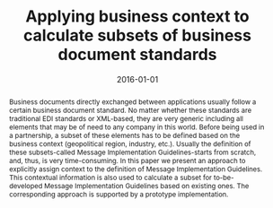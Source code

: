 ---
abstract: Business documents directly exchanged between applications usually follow
  a certain business document standard. No matter whether these standards are traditional
  EDI standards or XML-based, they are very generic including all elements that may
  be of need to any company in this world. Before being used in a partnership, a subset
  of these elements has to be defined based on the business context (geopolitical
  region, industry, etc.). Usually the definition of these subsets-called Message
  Implementation Guidelines-starts from scratch, and, thus, is very time-consuming.
  In this paper we present an approach to explicitly assign context to the definition
  of Message Implementation Guidelines. This contextual information is also used to
  calculate a subset for to-be-developed Message Implementation Guidelines based on
  existing ones. The corresponding approach is supported by a prototype implementation.
authors:
- Danijel Novakovic
- Christian Huemer
date: '2016-01-01'
featured: false
links:
- name: Publik
  url: https://publik.tuwien.ac.at/showentry.php?ID=252232&lang=2
publication: Information Technology and Management, 17 (2016), 3; S. 203 - 227
publication_types:
- '2'
publishDate: '2016-01-01'
title: Applying business context to calculate subsets of business document standards
url_pdf: http://link.springer.com/article/10.1007/s10799-015-0228-2?wt_mc=Internal.Event.1.SEM.ArticleAuthorAssignedToIssue
---